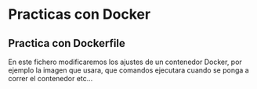 # Practicas con Docker

## Practica con Dockerfile

En este fichero modificaremos los ajustes de un contenedor Docker, por ejemplo la imagen que usara, que comandos ejecutara
cuando se ponga a correr el contenedor etc...
